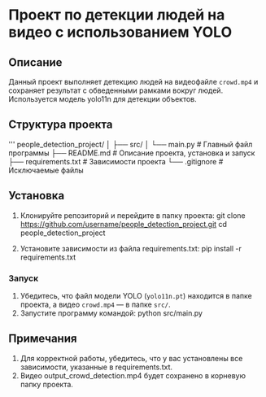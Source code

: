 # Проект по детекции людей на видео с использованием YOLO

## Описание

Данный проект выполняет детекцию людей на видеофайле `crowd.mp4` и сохраняет результат с обведенными рамками вокруг людей. Используется модель yolo11n для детекции объектов.

## Структура проекта
'''
people_detection_project/
│
├── src/
│   └── main.py                # Главный файл программы
├── README.md                  # Описание проекта, установка и запуск
├── requirements.txt           # Зависимости проекта
└── .gitignore                 # Исключаемые файлы
   
## Установка

1. Клонируйте репозиторий и перейдите в папку проекта:
   git clone https://github.com/username/people_detection_project.git
   cd people_detection_project
   
2. Установите зависимости из файла requirements.txt:
  pip install -r requirements.txt
  
### Запуск

1. Убедитесь, что файл модели YOLO (`yolo11n.pt`) находится в папке проекта, а видео `crowd.mp4` — в папке `src/`.
2. Запустите программу командой:
   python src/main.py

## Примечания

1. Для корректной работы, убедитесь, что у вас установлены все зависимости, указанные в requirements.txt.
2. Видео output_crowd_detection.mp4 будет сохранено в корневую папку проекта.



   


